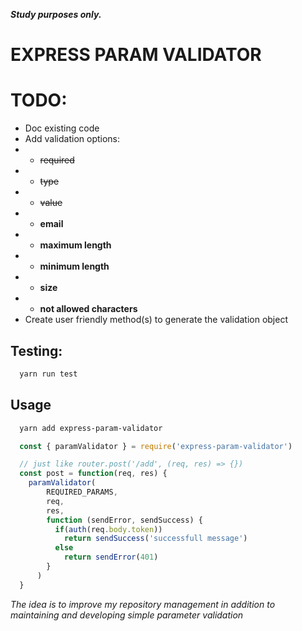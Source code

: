 **_Study purposes only._**

EXPRESS PARAM VALIDATOR
===

# TODO:
* Doc existing code
* Add validation options: 
* * ~~required~~
* * ~~type~~
* * ~~value~~
* * **email**
* * **maximum length**
* * **minimum length**
* * **size**
* * **not allowed characters**
* Create user friendly method(s) to generate the validation object

## Testing:
```bash
  yarn run test
```

## Usage

```bash
  yarn add express-param-validator
```

```javascript
  const { paramValidator } = require('express-param-validator')

  // just like router.post('/add', (req, res) => {})
  const post = function(req, res) {
    paramValidator(
        REQUIRED_PARAMS,
        req,
        res, 
        function (sendError, sendSuccess) {
          if(auth(req.body.token))
            return sendSuccess('successfull message')
          else
            return sendError(401)
        }
      )
  }
```

*The idea is to improve my repository management in addition to maintaining and developing simple parameter validation*
